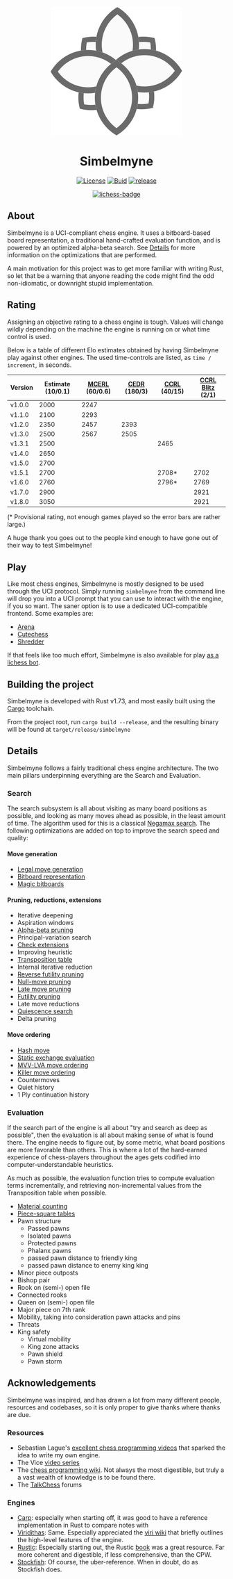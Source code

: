 <div align="center">
  <img src="./assets/simbelmyne_logo.svg" />
</div>

# <div align="center">Simbelmyne</div>

<div align="center">

[![License][license-badge]][license-link]
[![Buid][build-badge]][build-link]
[![release][release-badge]][release-link]

[![lichess-badge]][lichess-link]

</div>

## About
Simbelmyne is a UCI-compliant chess engine. It uses a bitboard-based board
representation, a traditional hand-crafted evaluation function, and is powered
by an optimized alpha-beta search. See [Details](#Details) for more information
on the optimizations that are performed.

A main motivation for this project was to get more familiar with writing Rust,
so let that be a warning that anyone reading the code might find the odd
non-idiomatic, or downright stupid implementation. 

## Rating
Assigning an objective rating to a chess engine is tough. Values will change wildly depending on the machine the engine is running on or what time control is used.

Below is a table of different Elo estimates obtained by having Simbelmyne play against other engines. The used time-controls are listed, as `time / increment`, in seconds.

| Version | Estimate (10/0.1) | [MCERL](https://www.chessengeria.eu/mcerl) (60/0.6) | [CEDR](https://chessengines.blogspot.com/p/rating-jcer.html) (180/3) | [CCRL](https://computerchess.org.uk/ccrl/4040/) (40/15) | [CCRL Blitz](https://computerchess.org.uk/ccrl/4040/) (2/1)
|---------|----------|-------------|-----------|-----------|---------|
| v1.0.0  | 2000     | 2247        |           |           |         |
| v1.1.0  | 2100     | 2293        |           |           |         |
| v1.2.0  | 2350     | 2457        | 2393      |           |         |
| v1.3.0  | 2500     | 2567        | 2505      |           |         |
| v1.3.1  | 2500     |             |           | 2465      |         |
| v1.4.0  | 2650     |             |           |           |         |
| v1.5.0  | 2700     |             |           |           |         |
| v1.5.1  | 2700     |             |           | 2708*     | 2702    |
| v1.6.0  | 2760     |             |           | 2796*     | 2769    |
| v1.7.0  | 2900     |             |           |           | 2921    |
| v1.8.0  | 3050     |             |           |           | 2921    |

(* Provisional rating, not enough games played so the error bars are rather large.)
  
A huge thank you goes out to the people kind enough to have gone out of their way to test Simbelmyne!

## Play
Like most chess engines, Simbelmyne is mostly designed to be used through the
UCI protocol. Simply running `simbelmyne` from the command line will drop you
into a UCI prompt that you can use to interact with the engine, if you so want.
The saner option is to use a dedicated UCI-compatible frontend. Some examples
are:
- [Arena][arena]
- [Cutechess][cutechess]
- [Shredder][shredder]

If that feels like too much effort, Simbelmyne is also available for play [as a 
lichess bot][lichess-link].

## Building the project
Simbelmyne is developed with Rust v1.73, and most easily built using the
[Cargo][cargo] toolchain.

From the project root, run `cargo build --release`, and the resulting binary 
will be found at `target/release/simbelmyne`

## Details
Simbelmyne follows a fairly traditional chess engine architecture. The two main
pillars underpinning everything are the Search and Evaluation. 

### Search
The search subsystem is all about visiting as many board positions as possible,
and looking as many moves ahead as possible, in the least amount of time. The
algorithm used for this is a classical [Negamax search][negamax]. The following
optimizations are added on top to improve the search speed and quality:

#### Move generation
- [Legal move generation][legal-moves]
- [Bitboard representation][bitboards]
- [Magic bitboards][magic-bitboards]

#### Pruning, reductions, extensions
- Iterative deepening
- Aspiration windows
- [Alpha-beta pruning][alpha-beta]
- Principal-variation search
- [Check extensions][check-extensions]
- Improving heuristic
- [Transposition table][transposition-table]
- Internal iterative reduction
- [Reverse futility pruning][reverse-futility-pruning]
- [Null-move pruning][null-move]
- [Late move pruning][late-move-pruning]
- [Futility pruning][futility-pruning]
- Late move reductions
- [Quiescence search][quiescence-search]
- Delta pruning

#### Move ordering
- [Hash move][tt-move]
- [Static exchange evaluation][see]
- [MVV-LVA move ordering][mvv-lva]
- [Killer move ordering][killer-move]
- Countermoves
- Quiet history
- 1 Ply continuation history

### Evaluation
If the search part of the engine is all about "try and search as deep as
possible", then the evaluation is all about making sense of what is found there.
The engine needs to figure out, by some metric, what board positions are more 
favorable than others. This is where a lot of the hard-earned experience of 
chess-players throughout the ages gets codified into computer-understandable 
heuristics. 

As much as possible, the evaluation function tries to compute evaluation terms
incrementally, and retrieving non-incremental values from the Transposition
table when possible.

- [Material counting][material-counting]
- [Piece-square tables][pst]
- Pawn structure
  - Passed pawns
  - Isolated pawns
  - Protected pawns
  - Phalanx pawns
  - passed pawn distance to friendly king
  - passed pawn distance to enemy king king
- Minor piece outposts
- Bishop pair
- Rook on (semi-) open file
- Connected rooks
- Queen on (semi-) open file
- Major piece on 7th rank
- Mobility, taking into consideration pawn attacks and pins
- Threats
- King safety
  - Virtual mobility
  - King zone attacks
  - Pawn shield
  - Pawn storm

## Acknowledgements
Simbelmyne was inspired, and has drawn a lot from many different people,
resources and codebases, so it is only proper to give thanks where thanks are
due.

### Resources
- Sebastian Lague's [excellent chess programming videos][lague] that sparked the idea to 
  write my own engine.
- The Vice [video series][vice]
- The [chess programming wiki][cpw]. Not always the most digestible, but truly a a
  vast wealth of knowledge is to be found there.
- The [TalkChess][talk-chess] forums

### Engines
- [Carp][carp]: especially when starting off, it was good to have a reference implementation in Rust to compare notes with
- [Viridithas][viri]: Same. Especially appreciated the [viri wiki][viri-wiki] that briefly outlines the high-level features of the engine.
- [Rustic][rustic]: Especially starting out, the Rustic [book][rustic-book] was 
  a great resource. Far more coherent and digestible, if less comprehensive,
  than the CPW.
- [Stockfish][stockfish]: Of course, the uber-reference. When in doubt, do as Stockfish does.

[license-badge]: https://img.shields.io/github/license/sroelants/simbelmyne?style=for-the-badge&color=blue
[license-link]: https://github.com/sroelants/simbelmyne/blob/main/LICENSE

[build-badge]: https://img.shields.io/github/actions/workflow/status/sroelants/simbelmyne/tests.yml?style=for-the-badge
[build-link]: https://github.com/sroelants/simbelmyne/actions/workflows/tests.yml

[release-badge]: https://img.shields.io/github/v/release/sroelants/simbelmyne?style=for-the-badge&color=violet
[release-link]: https://github.com/sroelants/simbelmyne/releases/latest

[lichess-badge]:https://img.shields.io/badge/Play-latest-yellow?logo=lichess&style=for-the-badge
[lichess-link]: https://lichess.org/@/simbelmyne-bot

[arena]: http://www.playwitharena.de
[cutechess]: https://cutechess.com
[shredder]: https://www.shredderchess.com

[cargo]: https://doc.rust-lang.org/cargo

[negamax]: https://en.wikipedial.com/wiki/Negamax
[legal-moves]: https://www.chessprogramming.org/Move_Generation#Legal
[bitboards]: https://www.chessprogramming.org/Bitboards
[magic-bitboards]: https://www.chessprogramming.org/Magic_Bitboards
[alpha-beta]: https://www.chessprogramming.org/Alpha-Beta
[null-move]: https://www.chessprogramming.org/Null_Move_Pruning
[futility-pruning]: https://www.chessprogramming.org/Futility_Pruning
[reverse-futility-pruning]: https://www.chessprogramming.org/Reverse_Futility_Pruning
[late-move-pruning]: https://www.chessprogramming.org/Futility_Pruning#MoveCountBasedPruning
[transposition-table]: https://www.chessprogramming.org/Transposition_Table
[check-extensions]: https://www.chessprogramming.org/Check_extensions
[quiescence-search]: https://www.chessprogramming.org/Quiescence_Search
[mvv-lva]: https://www.chessprogramming.org/MVV-LVA
[killer-move]: https://www.chessprogramming.org/Killer_Heuristic
[history-tables]: https://www.chessprogramming.org/History_Heuristic
[tt-move]: https://www.chessprogramming.org/Hash_Move
[see]: https://www.chessprogramming.org/Static_Exchange_Evaluation
[material-counting]: https://www.chessprogramming.org/Material
[pst]: https://www.chessprogramming.org/Piece-Square_Tables
[nnue]: https://www.chessprogramming.org/Neural_Networks#NNUE

[lague]: https://www.youtube.com/watch?v=U4ogK0MIzqk
[vice]: https://www.youtube.com/watch?v=bGAfaepBco4&list=PLZ1QII7yudbc-Ky058TEaOstZHVbT-2hg
[cpw]: https://www.chessprogramming.org/Main_Page
[talk-chess]: https://talkchess.com/forum3/viewforum.php?f=7&sid=ffef1434f6a9dcb18141af3148d4b1ea
[carp]: https://github.com/dede1751/carp
[viri]: https://github.com/cosmobobak/viridithas
[viri-wiki]: https://github.com/cosmobobak/viridithas/blob/master/wiki.md
[rustic]: https://github.com/mvanthoor/rustic
[rustic-book]: https://rustic-chess.org/
[blunder]: https://github.com/algerbrex/blunder/
[stockfish]: https://stockfishchess.org/
